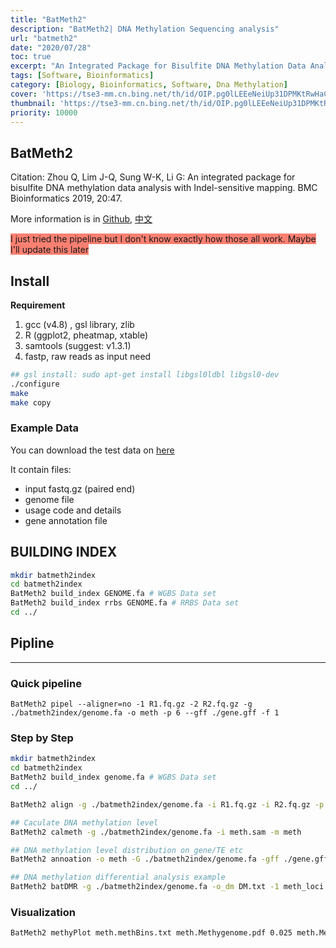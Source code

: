 ```yaml
---
title: "BatMeth2"
description: "BatMeth2| DNA Methylation Sequencing analysis"
url: "batmeth2"
date: "2020/07/28"
toc: true
excerpt: "An Integrated Package for Bisulfite DNA Methylation Data Analysis with Indel-sensitive Mapping."
tags: [Software, Bioinformatics]
category: [Biology, Bioinformatics, Software, Dna Methylation]
cover: 'https://tse3-mm.cn.bing.net/th/id/OIP.pg0lLEEeNeiUp31DPMKtRwHaCY'
thumbnail: 'https://tse3-mm.cn.bing.net/th/id/OIP.pg0lLEEeNeiUp31DPMKtRwHaCY'
priority: 10000
---
```



## BatMeth2

Citation: Zhou Q, Lim J-Q, Sung W-K, Li G: An integrated package for bisulfite DNA methylation data analysis with Indel-sensitive mapping. BMC Bioinformatics 2019, 20:47.

More information is in [Github](https://github.com/GuoliangLi-HZAU/BatMeth2), [中文](https://www.dna-asmdb.com/tools/batmeth2-tutorial/batmeth2.html)

<span style='background:salmon'>I just tried the pipeline but I don't know exactly how those all work. Maybe I'll update this later</span>

## Install

**Requirement**
1. gcc (v4.8) , gsl library, zlib
2. R (ggplot2, pheatmap, xtable)
3. samtools (suggest: v1.3.1)
4. fastp, raw reads as input need

```bash
## gsl install: sudo apt-get install libgsl0ldbl libgsl0-dev
./configure
make
make copy
```

### Example Data
You can download the test data on [here](https://drive.google.com/open?id=1SEpvJbkjwndYcpkd39T11lrBytEq_MaC)

It contain files:
- input fastq.gz (paired end)
- genome file
- usage code and details
- gene annotation file

## BUILDING INDEX

```bash
mkdir batmeth2index
cd batmeth2index
BatMeth2 build_index GENOME.fa # WGBS Data set
BatMeth2 build_index rrbs GENOME.fa # RRBS Data set
cd ../
```

## Pipline



---

### Quick pipeline
`BatMeth2 pipel --aligner=no -1 R1.fq.gz -2 R2.fq.gz -g ./batmeth2index/genome.fa -o meth -p 6 --gff ./gene.gff -f 1
`

### Step by Step
```bash
mkdir batmeth2index
cd batmeth2index
BatMeth2 build_index genome.fa # WGBS Data set
cd ../

BatMeth2 align -g ./batmeth2index/genome.fa -i R1.fq.gz -i R2.fq.gz -p 6 -o meth.sam

## Caculate DNA methylation level
BatMeth2 calmeth -g ./batmeth2index/genome.fa -i meth.sam -m meth

## DNA methylation level distribution on gene/TE etc
BatMeth2 annoation -o meth -G ./batmeth2index/genome.fa -gff ./gene.gff -m meth.methratio.txt -B -P --TSS --TTS --GENE

## DNA methylation differential analysis example
BatMeth2 batDMR -g ./batmeth2index/genome.fa -o_dm DM.txt -1 meth_loci.CG.txt -2 mutant_loci.CG.txt -L


```

### Visualization
```bash
BatMeth2 methyPlot meth.methBins.txt meth.Methygenome.pdf 0.025 meth.Methylevel.1.txt meth.function.pdf TSS TTS meth.AverMethylevel.1.txt meth.Methenrich.pdf meth.annoDensity.1.txt meth.density.pdf meth meth.mCdensity.txt meth.mCdensity.pdf  meth.mCcatero.txt jcmeth.mCcatero.pdf 0.6 0.1 0.1
```
